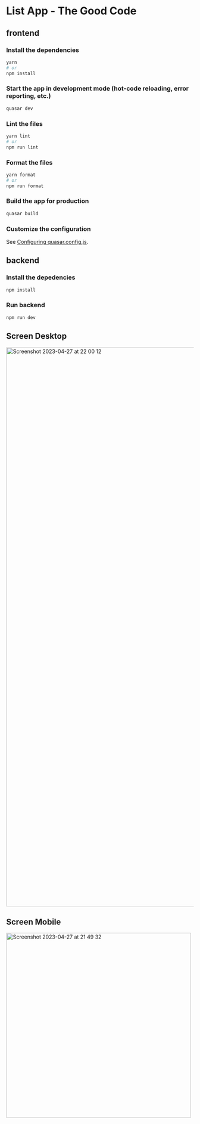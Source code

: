 # List App - The Good Code

## frontend

### Install the dependencies

```bash
yarn
# or
npm install
```

### Start the app in development mode (hot-code reloading, error reporting, etc.)

```bash
quasar dev
```

### Lint the files

```bash
yarn lint
# or
npm run lint
```

### Format the files

```bash
yarn format
# or
npm run format
```

### Build the app for production

```bash
quasar build
```

### Customize the configuration

See [Configuring quasar.config.js](https://v2.quasar.dev/quasar-cli-webpack/quasar-config-js).

## backend

### Install the depedencies

```bash
npm install
```

### Run backend

```bash
npm run dev
```

## Screen Desktop
<img width="1500" alt="Screenshot 2023-04-27 at 22 00 12" src="https://user-images.githubusercontent.com/24923104/234977506-4d03fd11-a162-4569-bfec-37178f748890.png">


## Screen Mobile
<img width="496" alt="Screenshot 2023-04-27 at 21 49 32" src="https://user-images.githubusercontent.com/24923104/234975392-ce64cac3-db7a-450c-af0b-672ff8798420.png">
